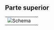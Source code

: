 ## Parte superior
| | |
|:-------|:-------|
|![Schema](http://static.energysistem.com/images/manuals/42261/5579421b60325.jpg)



